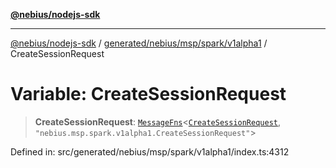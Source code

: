 [**@nebius/nodejs-sdk**](../../../../../../README.md)

***

[@nebius/nodejs-sdk](../../../../../../README.md) / [generated/nebius/msp/spark/v1alpha1](../README.md) / CreateSessionRequest

# Variable: CreateSessionRequest

> **CreateSessionRequest**: [`MessageFns`](../../../../../../runtime/protos/core/interfaces/MessageFns.md)\<[`CreateSessionRequest`](../interfaces/CreateSessionRequest.md), `"nebius.msp.spark.v1alpha1.CreateSessionRequest"`\>

Defined in: src/generated/nebius/msp/spark/v1alpha1/index.ts:4312
